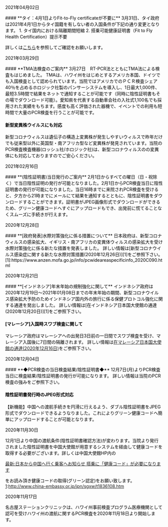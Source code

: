 <mark markdown="1">
<div markdown="1" class="notice_box">
<p class="notice_date">2021年04月02日<!--日作成--></p>
<div class="notice_content" markdown="1">
<!--内容作成-->
#### **タイ：4月1日よりFit-to-Fly certificateが不要に**
3月31日、タイ政府は2021年4月1日からタイ国籍を有しない者の入国条件が下記の通り変更となります。
1. タイ国内における隔離期間短縮
2. 搭乗可能健康証明書（Fit to Fly Health Certification）提示不要

詳しくは[こちら](http://site.thaiembassy.jp/jp/news/announcement/10045/)を参照してご確認をお願いします。
</div>
</div>

<div markdown="1" class="notice_box">
<p class="notice_date">2021年03月29日</p>
<div class="notice_content" markdown="1">
#### **TMA法検査のご案内**
3月27日　RT-PCR法とともにTMA法による検査もはじめました。 TMAは、ハワイ州をはじめとするアメリカ本国、ドイツでも入国検査として認められています。当院ではアメリカでのＰＣＲ検査シェア40％を占めるホロジック社製のパンサーシステムを導入し、1日最大1,000件、最短3.5時間で結果をネットで通知することが可能です（同時に陰性証明書もその場でダウンロード可能）。愛知県を代表する自動車会社の入社式1,100名でも採用された実績をもちます。感度も高く評価された器機で、イベントでの利用も短時間で大量のPCR検査を行うことが可能です。

#### **新型変異株ウイルスにも対応**
新型コロナウィルスは遺伝子の構造上変異株が発生しやすいウィルスで昨年だけでも従来型以外に英国型・南アフリカ型など変異株が発見されています。当院のPCR検査検査機器(ロッシュ社/ホロジック社)は、新型コロナウィルスのの変異体にも対応しておりますのでご安心ください。
</div>
</div>

<div markdown="1" class="notice_box">
<p class="notice_date">2021年02月16日</p>
<div class="notice_content" markdown="1">
#### **(陰性証明書)当日発行のご案内**
2月1日からすべての曜日（日・祝除く）で当日陰性証明の発行が可能となりました。2月1日からPCR検査当日に陰性証明書の発行が可能になりました。当日16時までに来院されPCR検査を受けると、夕方から21時までにメールにて結果を通知するとともに、陰性証明書をダウンロードすることができます。証明書がJPEG画像形式でダウンロードができるため、グリーン健康コードへすぐにアップロードもでき、出発前に慌てることなくスムーズに手続きが行えます。
</div>
</div>

<div markdown="1" class="notice_box">
<p class="notice_date">2020年12月28日</p>
<div class="notice_content" markdown="1">
#### **[政府発表]水際対策強化に係る措置について**
日本政府は、新型コロナウィルスの感染拡大、イギリス・南アフリカの変異体ウィルスの感染拡大を受け水際対策強化に係る新たな措置を発表しました。 詳しい情報は[新型コロナウイルス感染症に関する新たな水際対策措置(2020年12月26日)][1]をご参照下さい。
[1]:https://www.anzen.mofa.go.jp/info/pcwideareaspecificinfo_2020C090.html
</div>
</div>

<div markdown="1" class="notice_box">
<p class="notice_date">2020年12月21日</p>
<div class="notice_content" markdown="1">
#### **[インドネシア]年末年始の規制強化に関して**
インドネシア政府は2020年12月19日～2021年01月08日までの年末年始の期間、新型コロナウイルス感染拡大予防のためインドネシア国内外の旅行に係る保健プロトコル強化に関する通達を発出しました。 詳しい情報は[在インドネシア日本国大使館の通達(2020年12月20日)][1]をご参照下さい。

#### **[マレーシア]入国時スワブ検査に関して**
マレーシア政府はマレーシアへの出発日3日前の一日間でスワブ検査を受け、マレーシア入国後に7日間の隔離されます。 詳しい情報は[在マレーシア日本国大使館の通達(2020年12月16日)][2]をご参照下さい。

[1]:https://www.id.emb-japan.go.jp/oshirase20_160.html
[2]:https://www.my.emb-japan.go.jp/itpr_ja/newinfo_16122020A.html

</div>
</div>

<div markdown="1" class="notice_box">
<p class="notice_date">2020年12月04日</p>
<div class="notice_content" markdown="1">
#### **◆PCR検査の当日検査結果/陰性証明書◆**
12月7日(月)よりPCR検査当日に検査結果/陰性証明書の発行が可能になります。 詳しい情報は当院のPCR検査の強みをご参照下さい。

#### **陰性証明書発行時のJPEG形式対応**
【新機能】中国への渡航手続きを円滑に行えるよう、ダブル陰性証明書をJPEG形式でダウンロードできるようなりました。これによりグリーン健康コードへ簡単にアップロードすることが可能となります。
</div>
</div>

<div markdown="1" class="notice_box">
<p class="notice_date">2020年11月30日</p>
<div class="notice_content" markdown="1">
12月1日より中国の渡航条件(陰性証明書確認方法)が変わります。当院より発行されました陰性証明書を中国大使館が用意するシステムを経由して健康コードを取得する必要がございます。詳しくは中国大使館HP内の

[最新:日本から中国へ行く乗客へお知らせ 搭乗に「健康コード」が必要になります][1]

をお読み頂き健康コードの取得(グリーン認定)をお願い致します。
[1]:http://www.china-embassy.or.jp/jpn/sgxw/t1836108.htm
</div>
</div>

<div markdown="1" class="notice_box">
<p class="notice_date">2020年11月17日</p>
<div class="notice_content" markdown="1">
名古屋ステーションクリニックは、ハワイ州事前検査プログラム医療機関として認可を受けハワイ州の渡航に関するPCR検査を2020年11月18日より開始します。
</div>
</div>
</mark>
    
<script>
    var text = $('mark').html(),
    converter = new showdown.Converter(),
    html      = converter.makeHtml(text);
    $('mark').empty();
    $('mark').html(html);
    $('.notice_date').click(function() {
            if ($(this).next('.notice_content').css('height') !== "0px") {
                $(this).next('.notice_content').css('height', '0px');
            } else {
                $('.notice_content').css('height', '0px');
                $(this).next('.notice_content').css('height', 'auto');
            }
    });
</script>